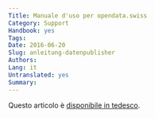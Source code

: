 ```yaml
---
Title: Manuale d'uso per opendata.swiss
Category: Support
Handbook: yes
Tags:
Date: 2016-06-20
Slug: anleitung-datenpublisher
Authors:
Lang: it
Untranslated: yes
Summary:
---
```


Questo articolo è [disponibile in tedesco](/de/support/anleitung-datenpublisher).
